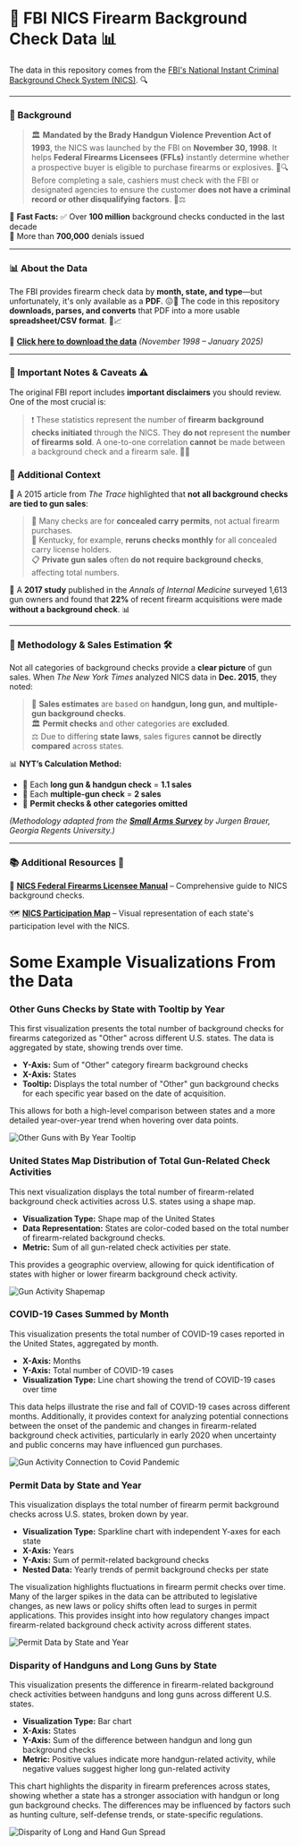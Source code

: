 # 🔫 FBI NICS Firearm Background Check Data 📊

The data in this repository comes from the [FBI's National Instant Criminal Background Check System (NICS)](https://www.fbi.gov/about-us/cjis/nics). 🔍

---

### 📜 Background

> 🏛️ **Mandated by the Brady Handgun Violence Prevention Act of 1993**, the NICS was launched by the FBI on **November 30, 1998**. It helps **Federal Firearms Licensees (FFLs)** instantly determine whether a prospective buyer is eligible to purchase firearms or explosives. 🛒🔍 Before completing a sale, cashiers must check with the FBI or designated agencies to ensure the customer **does not have a criminal record or other disqualifying factors**. 🚫⚖️

📌 **Fast Facts:**
✅ Over **100 million** background checks conducted in the last decade  
🚫 More than **700,000** denials issued  

---

### 📊 About the Data

The FBI provides firearm check data by **month, state, and type**—but unfortunately, it's only available as a **PDF**. 😖📄 The code in this repository **downloads, parses, and converts** that PDF into a more usable **spreadsheet/CSV format**. 💾📈

🔗 **[Click here to download the data](data/nics-firearm-background-checks.csv?raw=true)** *(November 1998 – January 2025)*

---

### 📌 Important Notes & Caveats ⚠️

The original FBI report includes **important disclaimers** you should review. One of the most crucial is:

> ❗ These statistics represent the number of **firearm background checks initiated** through the NICS. They **do not** represent the **number of firearms sold**. A one-to-one correlation **cannot** be made between a background check and a firearm sale. 🔄🔫

### 📰 Additional Context

📢 A 2015 article from *The Trace* highlighted that **not all background checks are tied to gun sales**:

> 🔄 Many checks are for **concealed carry permits**, not actual firearm purchases.  
> 🔁 Kentucky, for example, **reruns checks monthly** for all concealed carry license holders.  
> 📋 **Private gun sales** often **do not require background checks**, affecting total numbers.  

📑 A **2017 study** published in the *Annals of Internal Medicine* surveyed 1,613 gun owners and found that **22%** of recent firearm acquisitions were made **without a background check**. 📊

---

### 🔎 Methodology & Sales Estimation 🛠️

Not all categories of background checks provide a **clear picture** of gun sales. When *The New York Times* analyzed NICS data in **Dec. 2015**, they noted:

> 📌 **Sales estimates** are based on **handgun, long gun, and multiple-gun background checks**.  
> 🏛️ **Permit checks** and other categories are **excluded**.  
> ⚖️ Due to differing **state laws**, sales figures **cannot be directly compared** across states.  

📊 **NYT’s Calculation Method:**

- 🏹 Each **long gun & handgun check** = **1.1 sales**  
- 🔫 Each **multiple-gun check** = **2 sales**  
- 🚫 **Permit checks & other categories omitted**  

*(Methodology adapted from the **[Small Arms Survey](http://www.smallarmssurvey.org/fileadmin/docs/F-Working-papers/SAS-WP14-US-Firearms-Industry.pdf)** by Jurgen Brauer, Georgia Regents University.)*

---

### 📚 Additional Resources 🔗

📘 **[NICS Federal Firearms Licensee Manual](https://www.fbi.gov/file-repository/nics-firearms-licensee-manual-111811.pdf/view)** – Comprehensive guide to NICS background checks.  

🗺️ **[NICS Participation Map](https://www.fbi.gov/file-repository/nics-participation-map.pdf/view)** – Visual representation of each state's participation level with the NICS.  

# Some Example Visualizations From the Data

### Other Guns Checks by State with Tooltip by Year  

This first visualization presents the total number of background checks for firearms categorized as "Other" across different U.S. states. The data is aggregated by state, showing trends over time.  

- **Y-Axis:** Sum of "Other" category firearm background checks  
- **X-Axis:** States  
- **Tooltip:** Displays the total number of "Other" gun background checks for each specific year based on the date of acquisition.  

This allows for both a high-level comparison between states and a more detailed year-over-year trend when hovering over data points.

![Other Guns with By Year Tooltip](image.png)


### United States Map Distribution of Total Gun-Related Check Activities  

This next visualization displays the total number of firearm-related background check activities across U.S. states using a shape map.  

- **Visualization Type:** Shape map of the United States  
- **Data Representation:** States are color-coded based on the total number of firearm-related background checks.  
- **Metric:** Sum of all gun-related check activities per state.  

This provides a geographic overview, allowing for quick identification of states with higher or lower firearm background check activity.

![Gun Activity Shapemap](image-1.png)


### COVID-19 Cases Summed by Month  

This visualization presents the total number of COVID-19 cases reported in the United States, aggregated by month.  

- **X-Axis:** Months  
- **Y-Axis:** Total number of COVID-19 cases  
- **Visualization Type:** Line chart showing the trend of COVID-19 cases over time  

This data helps illustrate the rise and fall of COVID-19 cases across different months. Additionally, it provides context for analyzing potential connections between the onset of the pandemic and changes in firearm-related background check activities, particularly in early 2020 when uncertainty and public concerns may have influenced gun purchases.

![Gun Activity Connection to Covid Pandemic](image-2.png)


### Permit Data by State and Year  

This visualization displays the total number of firearm permit background checks across U.S. states, broken down by year.  

- **Visualization Type:** Sparkline chart with independent Y-axes for each state  
- **X-Axis:** Years  
- **Y-Axis:** Sum of permit-related background checks  
- **Nested Data:** Yearly trends of permit background checks per state  

The visualization highlights fluctuations in firearm permit checks over time. Many of the larger spikes in the data can be attributed to legislative changes, as new laws or policy shifts often lead to surges in permit applications. This provides insight into how regulatory changes impact firearm-related background check activity across different states.

![Permit Data by State and Year](image-3.png)


### Disparity of Handguns and Long Guns by State  

This visualization presents the difference in firearm-related background check activities between handguns and long guns across different U.S. states.  

- **Visualization Type:** Bar chart  
- **X-Axis:** States  
- **Y-Axis:** Sum of the difference between handgun and long gun background checks  
- **Metric:** Positive values indicate more handgun-related activity, while negative values suggest higher long gun-related activity  

This chart highlights the disparity in firearm preferences across states, showing whether a state has a stronger association with handgun or long gun background checks. The differences may be influenced by factors such as hunting culture, self-defense trends, or state-specific regulations.

![Disparity of Long and Hand Gun Spread](image-4.png)


